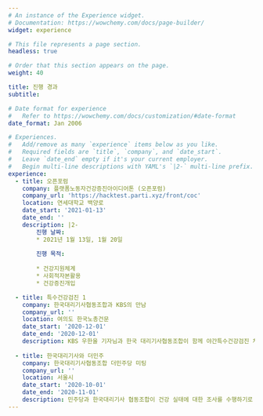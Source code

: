 ```yaml
---
# An instance of the Experience widget.
# Documentation: https://wowchemy.com/docs/page-builder/
widget: experience

# This file represents a page section.
headless: true

# Order that this section appears on the page.
weight: 40

title: 진행 경과
subtitle:

# Date format for experience
#   Refer to https://wowchemy.com/docs/customization/#date-format
date_format: Jan 2006

# Experiences.
#   Add/remove as many `experience` items below as you like.
#   Required fields are `title`, `company`, and `date_start`.
#   Leave `date_end` empty if it's your current employer.
#   Begin multi-line descriptions with YAML's `|2-` multi-line prefix.
experience:
  - title: 오픈포럼
    company: 플랫폼노동자건강증진아이디어톤 (오픈포럼)
    company_url: 'https://hacktest.parti.xyz/front/coc'
    location: 연세대학교 백양로
    date_start: '2021-01-13'
    date_end: ''
    description: |2-
        진행 날짜:
        * 2021년 1월 13일, 1월 20일
        
        진행 목적:
        
        * 건강지원체계
        * 사회적자본활용
        * 건강증진개입

  - title: 특수건강검진 1
    company: 한국대리기사협동조합과 KBS의 만남
    company_url: ''
    location: 여의도 한국노총건문
    date_start: '2020-12-01'
    date_end: '2020-12-01'
    description: KBS 우한울 기자님과 한국 대리기사협동조합이 함께 야간특수건강검진 처음 받아 본날
   
  - title: 한국대리기사와 더민주
    company: 한국대리기사협동조합 더민주당 미팅
    company_url: ''
    location: 서울시
    date_start: '2020-10-01'
    date_end: '2020-11-01'
    description: 민주당과 한국대리기사 협동조합이 건강 실태에 대한 조사를 수행하기로
---
```

